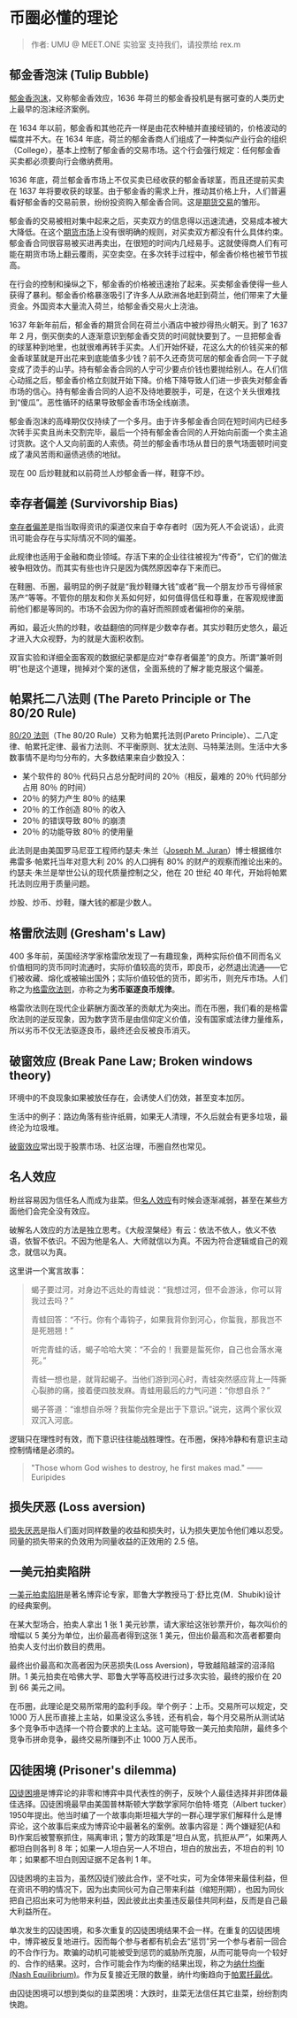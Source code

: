 # 币圈必懂的理论

> 作者: UMU @ MEET.ONE 实验室
> 支持我们，请投票给 rex.m

## 郁金香泡沫 (Tulip Bubble)

[郁金香泡沫](https://wiki.mbalib.com/wiki/%E9%83%81%E9%87%91%E9%A6%99%E6%B3%A1%E6%B2%AB%E7%BB%8F%E6%B5%8E)，又称郁金香效应，1636 年荷兰的郁金香投机是有据可查的人类历史上最早的泡沫经济案例。

在 1634 年以前，郁金香和其他花卉一样是由花农种植并直接经销的，价格波动的幅度并不大。在 1634 年底，荷兰的郁金香商人们组成了一种类似产业行会的组织（College），基本上控制了郁金香的交易市场。这个行会强行规定：任何郁金香买卖都必须要向行会缴纳费用。

1636 年底，荷兰郁金香市场上不仅买卖已经收获的郁金香球茎，而且还提前买卖在 1637 年将要收获的球茎。由于郁金香的需求上升，推动其价格上升，人们普遍看好郁金香的交易前景，纷纷投资购入郁金香合同。这是[期货交易](https://wiki.mbalib.com/wiki/%E6%9C%9F%E8%B4%A7%E4%BA%A4%E6%98%93)的雏形。

郁金香的交易被相对集中起来之后，买卖双方的信息得以迅速流通，交易成本被大大降低。在这个[期货市场](https://wiki.mbalib.com/wiki/%E6%9C%9F%E8%B4%A7%E5%B8%82%E5%9C%BA)上没有很明确的规则，对买卖双方都没有什么具体约束。郁金香合同很容易被买进再卖出，在很短的时间内几经易手。这就使得商人们有可能在期货市场上翻云覆雨，买空卖空。在多次转手过程中，郁金香价格也被节节拔高。

在行会的控制和操纵之下，郁金香的价格被迅速抬了起来。买卖郁金香使得一些人获得了暴利。郁金香价格暴涨吸引了许多人从欧洲各地赶到荷兰，他们带来了大量资金。外国资本大量流入荷兰，给郁金香交易火上浇油。

1637 年新年前后，郁金香的期货合同在荷兰小酒店中被炒得热火朝天。到了 1637 年 2 月，倒买倒卖的人逐渐意识到郁金香交货的时间就快要到了。一旦把郁金香的球茎种到地里，也就很难再转手买卖。人们开始怀疑，花这么大的价钱买来的郁金香球茎就是开出花来到底能值多少钱？前不久还奇货可居的郁金香合同一下子就变成了烫手的山芋。持有郁金香合同的人宁可少要点价钱也要抛给别人。在人们信心动摇之后，郁金香价格立刻就开始下降。价格下降导致人们进一步丧失对郁金香市场的信心。持有郁金香合同的人迫不及待地要脱手，可是，在这个关头很难找到“傻瓜”。恶性循环的结果导致郁金香市场全线崩溃。

郁金香泡沫的高峰期仅仅持续了一个多月。由于许多郁金香合同在短时间内已经多次转手买卖且尚未交割完毕，最后一个持有郁金香合同的人开始向前面一个卖主追讨货款。这个人又向前面的人索债。荷兰的郁金香市场从昔日的景气场面顿时间变成了凄风苦雨和逼债逃债的地狱。

现在 00 后炒鞋就和以前荷兰人炒郁金香一样，鞋穿不炒。

## 幸存者偏差 (Survivorship Bias)

[幸存者偏差](https://wiki.mbalib.com/wiki/%E5%B9%B8%E5%AD%98%E8%80%85%E5%81%8F%E5%B7%AE)是指当取得资讯的渠道仅来自于幸存者时（因为死人不会说话），此资讯可能会存在与实际情况不同的偏差。

此规律也适用于金融和商业领域。存活下来的企业往往被视为“传奇”，它们的做法被争相效仿。而其实有些也许只是因为偶然原因幸存下来而已。

在鞋圈、币圈，最明显的例子就是“我炒鞋赚大钱”或者“我一个朋友炒币亏得倾家荡产”等等。不管你的朋友和你关系如何好，如何值得信任和尊重，在客观规律面前他们都是等同的。市场不会因为你的喜好而照顾或者偏袒你的亲朋。

再如，最近火热的炒鞋，收益翻倍的同样是少数幸存者。其实炒鞋历史悠久，最近才进入大众视野，为的就是大面积收割。

双盲实验和详细全面客观的数据纪录都是应对“幸存者偏差”的良方。所谓“兼听则明”也是这个道理，抛掉对个案的迷信，全面系统的了解才能克服这个偏差。

## 帕累托二八法则 (The Pareto Principle or The 80/20 Rule)

[80/20 法则](https://wiki.mbalib.com/wiki/80/20%E6%B3%95%E5%88%99)（The 80/20 Rule）又称为帕累托法则(Pareto Principle）、二八定律、帕累托定律、最省力法则、不平衡原则、犹太法则、马特莱法则。生活中大多数事情不是均匀分布的，大多数结果来自少数投入：

- 某个软件的 80％ 代码只占总分配时间的 20％（相反，最难的 20％ 代码部分占用 80％ 的时间）
- 20％ 的努力产生 80％ 的结果
- 20％ 的工作创造 80％ 的收入
- 20％ 的错误导致 80％ 的崩溃
- 20％ 的功能导致 80％ 的使用量

此法则是由美国罗马尼亚工程师约瑟夫·朱兰（[Joseph M. Juran](https://wiki.mbalib.com/wiki/Joseph_M._Juran)）博士根据维尔弗雷多·帕累托当年对意大利 20% 的人口拥有 80% 的财产的观察而推论出来的。约瑟夫·朱兰是举世公认的现代质量控制之父，他在 20 世纪 40 年代，开始将帕累托法则应用于质量问题。

炒股、炒币、炒鞋，赚大钱的都是少数人。

## 格雷欣法则 (Gresham's Law)

400 多年前，英国经济学家格雷欣发现了一有趣现象，两种实际价值不同而名义价值相同的货币同时流通时，实际价值较高的货币，即良币，必然退出流通——它们被收藏、熔化或被输出国外；实际价值较低的货币，即劣币，则充斥市场。人们称之为[格雷欣法则](https://wiki.mbalib.com/wiki/%E6%A0%BC%E9%9B%B7%E6%AC%A3%E6%B3%95%E5%88%99)，亦称之为**劣币驱逐良币规律**。

格雷欣法则在现代企业薪酬方面改革的贡献尤为突出。而在币圈，我们看的是格雷欣法则的逆反现象，因为数字货币是由信仰定义价值，没有国家或法律力量维系，所以劣币不仅无法驱逐良币，最终还会反被良币消灭。

## 破窗效应 (Break Pane Law; Broken windows theory)

环境中的不良现象如果被放任存在，会诱使人们仿效，甚至变本加厉。

生活中的例子：路边角落有些许纸屑，如果无人清理，不久后就会有更多垃圾，最终沦为垃圾堆。

[破窗效应](https://wiki.mbalib.com/wiki/%E7%A0%B4%E7%AA%97%E6%95%88%E5%BA%94)常出现于股票市场、社区治理，币圈自然也常见。

## 名人效应

粉丝容易因为信任名人而成为韭菜。但[名人效应](https://wiki.mbalib.com/wiki/%E5%90%8D%E4%BA%BA%E6%95%88%E5%BA%94)有时候会逐渐减弱，甚至在某些方面他们会完全没有效应。

破解名人效应的方法是独立思考。《大般涅槃经》有云：依法不依人，依义不依语，依智不依识。不因为他是名人、大师就信以为真。不因为符合逻辑或自己的观念，就信以为真。

这里讲一个寓言故事：

> 蝎子要过河，对身边不远处的青蛙说：“我想过河，但不会游泳，你可以背我过去吗？”
>
> 青蛙回答：“不行。你有个毒钩子，如果我背你到河心，你蜇我，那我岂不是死翘翘！”
>
> 听完青蛙的话，蝎子哈哈大笑：“不会的！我要是蜇死你，自己也会落水淹死。”
>
> 青蛙一想也是，就背起蝎子。当他们游到河心时，青蛙突然感应背上一阵撕心裂肺的痛，接着便四肢发麻。青蛙用最后的力气问道：“你想自杀？”
>
> 蝎子答道：“谁想自杀呀？我蜇你完全是出于下意识。”说完，这两个家伙双双沉入河底。

逻辑只在理性时有效，而下意识往往能战胜理性。在币圈，保持冷静和有意识主动控制情绪是必须的。

> "Those whom God wishes to destroy, he first makes mad." ——Euripides

## 损失厌恶 (Loss aversion)

[损失厌恶](https://wiki.mbalib.com/wiki/%E6%8D%9F%E5%A4%B1%E5%8E%8C%E6%81%B6)是指人们面对同样数量的收益和损失时，认为损失更加令他们难以忍受。同量的损失带来的负效用为同量收益的正效用的 2.5 倍。

## 一美元拍卖陷阱

[一美元拍卖陷阱](https://wiki.mbalib.com/wiki/%E4%B8%80%E7%BE%8E%E5%85%83%E6%8B%8D%E5%8D%96%E9%99%B7%E9%98%B1)是著名博弈论专家，耶鲁大学教授马丁·舒比克(M．Shubik)设计的经典案例。

在某大型场合，拍卖人拿出 1 张 1 美元钞票，请大家给这张钞票开价，每次叫价的增幅以 5 美分为单位，出价最高者得到这张 1 美元，但出价最高和次高者都要向拍卖人支付出价数目的费用。

最终出价最高和次高者因为厌恶损失(Loss Aversion)，导致越陷越深的沼泽陷阱。1 美元拍卖在哈佛大学、耶鲁大学等高校进行过多次实验，最终的报价在 20 到 66 美元之间。

在币圈，此理论是交易所常用的盈利手段。举个例子：上币。交易所可以规定，交 1000 万人民币直接上主站，如果没这么多钱，还有机会，每个月交易所从测试站多个竞争币中选择一个符合要求的上主站。这可能导致一美元拍卖陷阱，最终多个竞争币拼命竞争，最终交易所赚到不止 1000 万人民币。

## 囚徒困境 (Prisoner's dilemma)

[囚徒困境](https://wiki.mbalib.com/wiki/%E5%9B%9A%E5%BE%92%E5%9B%B0%E5%A2%83)是博弈论的非零和博弈中具代表性的例子，反映个人最佳选择并非团体最佳选择。囚徒困境最早由美国普林斯顿大学数学家阿尔伯特·塔克（Albert tucker）1950年提出。他当时编了一个故事向斯坦福大学的一群心理学家们解释什么是博弈论，这个故事后来成为博弈论中最著名的案例。故事内容是：两个嫌疑犯(A和B)作案后被警察抓住，隔离审讯；警方的政策是“坦白从宽，抗拒从严”，如果两人都坦白则各判 8 年；如果一人坦白另一人不坦白，坦白的放出去，不坦白的判 10 年；如果都不坦白则因证据不足各判 1 年。

囚徒困境的主旨为，虽然囚徒们彼此合作，坚不吐实，可为全体带来最佳利益，但在资讯不明的情况下，因为出卖同伙可为自己带来利益（缩短刑期），也因为同伙把自己招出来可为他带来利益，因此彼此出卖虽违反最佳共同利益，反而是自己最大利益所在。

单次发生的囚徒困境，和多次重复的囚徒困境结果不会一样。在重复的囚徒困境中，博弈被反复地进行。因而每个参与者都有机会去“惩罚”另一个参与者前一回合的不合作行为。欺骗的动机可能被受到惩罚的威胁所克服，从而可能导向一个较好的、合作的结果。这时，合作可能会作为均衡的结果出现，称之为[纳什均衡 (Nash Equilibrium)](https://wiki.mbalib.com/wiki/%E7%BA%B3%E4%BB%80%E5%9D%87%E8%A1%A1)。作为反复接近无限的数量，纳什均衡趋向于[帕累托最优](https://wiki.mbalib.com/wiki/%E5%B8%95%E7%B4%AF%E6%89%98%E6%9C%80%E4%BC%98)。

由囚徒困境可以想到类似的韭菜困境：大跌时，韭菜无法信任其它韭菜，纷纷割肉快跑。
